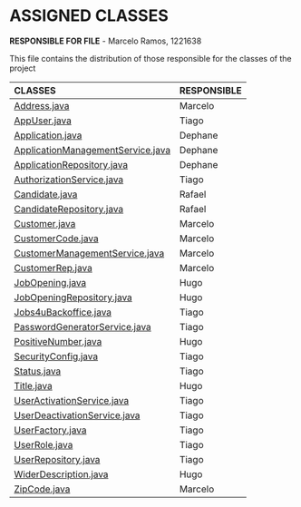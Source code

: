 # ASSIGNED CLASSES

**RESPONSIBLE FOR FILE** - Marcelo Ramos, 1221638

This file contains the distribution of those responsible for the classes of the project

| CLASSES                                                                                                                                                           | RESPONSIBLE |
|:------------------------------------------------------------------------------------------------------------------------------------------------------------------|:------------|
| [Address.java](../../../../jobs4u.backoffice/src/main/java/utils/domain/address/Address.java)                                                                     | Marcelo     |
| [AppUser.java](../../../../jobs4u.backoffice/src/main/java/userManagement/domain/AppUser.java)                                                                    | Tiago       |
| [Application.java](../../../../jobs4u.backoffice/src/main/java/application/domain/Application.java)                                                               | Dephane     |
| [ApplicationManagementService.java](../../../../jobs4u.backoffice/src/main/java/application/register_applications/ApplicationManagementService.java)              | Dephane     |
| [ApplicationRepository.java](../../../../jobs4u.backoffice/src/main/java/application/ApplicationRepository.java)                                                  | Dephane     |
| [AuthorizationService.java](../../../../jobs4u.backoffice/src/main/java/userManagement/auth/login/AuthorizationService.java)                                      | Tiago       |
| [Candidate.java](../../../../jobs4u.backoffice/src/main/java/candidate/domain/Candidate.java)                                                                     | Rafael      |
| [CandidateRepository.java](../../../../jobs4u.backoffice/src/main/java/candidate/CandidateRepository.java)                                                        | Rafael      |
| [Customer.java](../../../../jobs4u.backoffice/src/main/java/customer/domain/Customer.java)                                                                        | Marcelo     |
| [CustomerCode.java](../../../../jobs4u.backoffice/src/main/java/customer/domain/CustomerCode.java)                                                                | Marcelo     |
| [CustomerManagementService.java](../../../../jobs4u.backoffice/src/main/java/customer/use_cases/CustomerManagementService.java)                                   | Marcelo     |
| [CustomerRep.java](../../../../jobs4u.backoffice/src/main/java/customer/persistence/CustomerRep.java)                                                             | Marcelo     |
| [JobOpening.java](../../../../jobs4u.backoffice/src/main/java/jobOpening/domain/JobOpening.java)                                                                  | Hugo        |
| [JobOpeningRepository.java](../../../../jobs4u.backoffice/src/main/java/jobOpening/JobOpeningRepository.java)                                                     | Hugo        |
| [Jobs4uBackoffice.java](../../../../jobs4u.backoffice/src/main/java/eapli/jobs4u/app/backoffice/Jobs4uBackoffice.java)                                            | Tiago       |
| [PasswordGeneratorService.java](../../../../jobs4u.backoffice/src/main/java/userManagement/registeruser/PasswordGeneratorService.java)                            | Tiago       |
| [PositiveNumber.java](../../../../jobs4u.backoffice/src/main/java/utils/PositiveNumber.java)                                                                      | Hugo        |
| [SecurityConfig.java](../../../../jobs4u.backoffice/src/main/java/userManagement/auth/login/SecurityConfig.java)                                                  | Tiago       |
| [Status.java](../../../../jobs4u.backoffice/src/main/java/userManagement/domain/Status.java)                                                                      | Tiago       |
| [Title.java](../../../../jobs4u.backoffice/src/main/java/utils/Title.java)                                                                                        | Hugo        |
| [UserActivationService.java](../../../../jobs4u.backoffice/src/main/java/userManagement/useractivation/UserActivationService.java)                                | Tiago       |
| [UserDeactivationService.java](../../../../jobs4u.backoffice/src/main/java/userManagement/userdeactivation/UserDeactivationService.java)                          | Tiago       |
| [UserFactory.java](../../../../jobs4u.backoffice/src/main/java/userManagement/registeruser/UserFactory.java)                                                      | Tiago       |
| [UserRole.java](../../../../jobs4u.backoffice/src/main/java/userManagement/domain/UserRole.java)                                                                  | Tiago       |
| [UserRepository.java](../../../../jobs4u.backoffice/src/main/java/userManagement/UserRepository.java)                                                             | Tiago       |
| [WiderDescription.java](../../../../jobs4u.backoffice/src/main/java/utils/WiderDescription.java)                                                                  | Hugo        |
| [ZipCode.java](../../../../jobs4u.backoffice/src/main/java/utils/domain/address/ZipCode.java)                                                                     | Marcelo     |